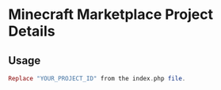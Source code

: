 # Minecraft Marketplace Project Details

## Usage

```php
Replace "YOUR_PROJECT_ID" from the index.php file.
```

